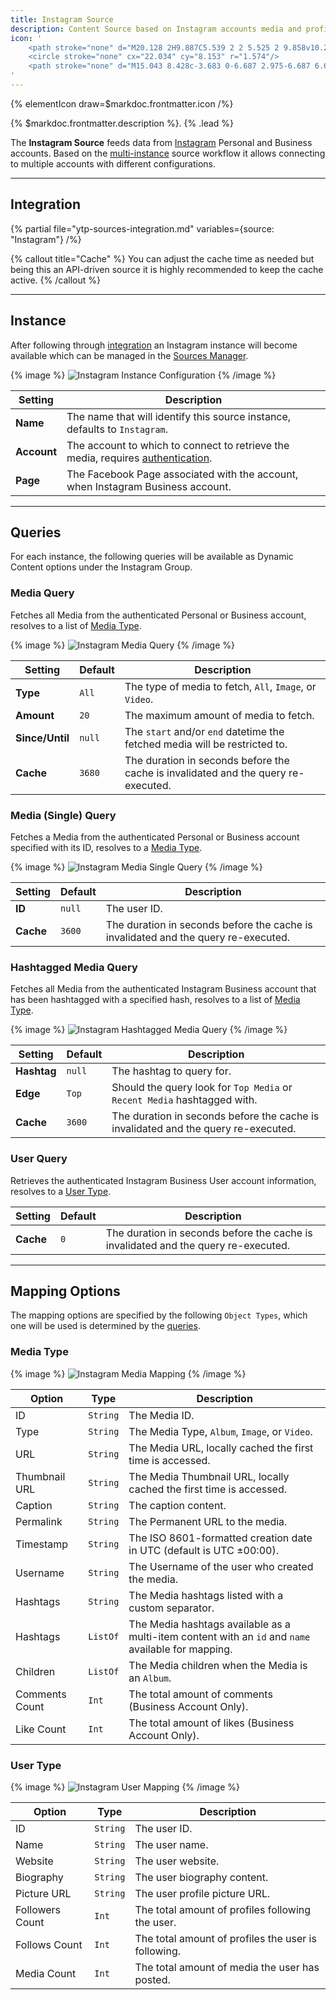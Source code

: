 ```yaml
---
title: Instagram Source
description: Content Source based on Instagram accounts media and profiles
icon: '
    <path stroke="none" d="M20.128 2H9.887C5.539 2 2 5.525 2 9.858v10.284C2 24.475 5.539 28 9.887 28h10.226C24.475 28 28 24.475 28 20.142V9.858C28.014 5.525 24.475 2 20.128 2zm5.705 18.778a5.061 5.061 0 01-5.055 5.055H9.222a5.061 5.061 0 01-5.055-5.055V9.222a5.061 5.061 0 015.055-5.055h11.556a5.061 5.061 0 015.055 5.055v11.556z"/>
    <circle stroke="none" cx="22.034" cy="8.153" r="1.574"/>
    <path stroke="none" d="M15.043 8.428c-3.683 0-6.687 2.975-6.687 6.644 0 3.684 2.99 6.659 6.687 6.659 3.698 0 6.688-2.977 6.688-6.659-.014-3.669-3.004-6.644-6.688-6.644zm.073 10.905a4.325 4.325 0 01-4.334-4.319 4.324 4.324 0 014.334-4.318 4.324 4.324 0 014.333 4.318 4.324 4.324 0 01-4.333 4.319z"/>
'
---
```


{% elementIcon draw=$markdoc.frontmatter.icon /%}

{% $markdoc.frontmatter.description %}. {% .lead %}

The **Instagram Source** feeds data from [Instagram](https://www.instagram.com/) Personal and Business accounts. Based on the [multi-instance](manager#multi-instance) source workflow it allows connecting to multiple accounts with different configurations.

---

## Integration

{% partial file="ytp-sources-integration.md" variables={source: "Instagram"} /%}

{% callout title="Cache" %}
You can adjust the cache time as needed but being this an API-driven source it is highly recommended to keep the cache active.
{% /callout %}

---

## Instance

After following through [integration](#integration) an Instagram instance will become available which can be managed in the [Sources Manager](manager).

{% image %}
![Instagram Instance Configuration](/assets/ytp/sources/ig-config.webp)
{% /image %}

| Setting | Description |
| ------- | ----------- |
| **Name** | The name that will identify this source instance, defaults to `Instagram`. |
| **Account** | The account to which to connect to retrieve the media, requires [authentication](manager#authentication). |
| **Page** | The Facebook Page associated with the account, when Instagram Business account. |

---

## Queries

For each instance, the following queries will be available as Dynamic Content options under the Instagram Group.

### Media Query

Fetches all Media from the authenticated Personal or Business account, resolves to a list of [Media Type](#media-type).

{% image %}
![Instagram Media Query](/assets/ytp/sources/ig-query-media.webp)
{% /image %}

| Setting | Default | Description |
| ------- | ------- | ----------- |
| **Type** | `All` | The type of media to fetch, `All`, `Image`, or `Video`. |
| **Amount** | `20` | The maximum amount of media to fetch. |
| **Since/Until** | `null` | The `start` and/or `end` datetime the fetched media will be restricted to. |
| **Cache** | `3680` | The duration in seconds before the cache is invalidated and the query re-executed. |

### Media (Single) Query

Fetches a Media from the authenticated Personal or Business account specified with its ID, resolves to a [Media Type](#media-type).

{% image %}
![Instagram Media Single Query](/assets/ytp/sources/ig-query-media-single.webp)
{% /image %}

| Setting | Default | Description |
| ------- | ------- | ----------- |
| **ID** | `null` | The user ID. |
| **Cache** | `3600` | The duration in seconds before the cache is invalidated and the query re-executed. |

### Hashtagged Media Query

Fetches all Media from the authenticated Instagram Business account that has been hashtagged with a specified hash, resolves to a list of [Media Type](#media-type).

{% image %}
![Instagram Hashtagged Media Query](/assets/ytp/sources/ig-query-hashtagged-media.webp)
{% /image %}

| Setting | Default | Description |
| ------- | ------- | ----------- |
| **Hashtag** | `null` | The hashtag to query for. |
| **Edge** |`Top` | Should the query look for `Top Media` or `Recent Media` hashtagged with. |
| **Cache** | `3600` | The duration in seconds before the cache is invalidated and the query re-executed. |

### User Query

Retrieves the authenticated Instagram Business User account information, resolves to a [User Type](#user-type).

| Setting | Default | Description |
| ------- | ------- | ----------- |
| **Cache** | `0` | The duration in seconds before the cache is invalidated and the query re-executed. |

---

## Mapping Options

The mapping options are specified by the following `Object Types`, which one will be used is determined by the [queries](#queries).

### Media Type

{% image %}
![Instagram Media Mapping](/assets/ytp/sources/ig-mapping-media.webp)
{% /image %}

| Option | Type | Description |
| -----| ---- | ----------- |
| ID | `String` | The Media ID. |
| Type | `String` | The Media Type, `Album`, `Image`, or `Video`. |
| URL | `String` | The Media URL, locally cached the first time is accessed. |
| Thumbnail URL | `String` | The Media Thumbnail URL, locally cached the first time is accessed. |
| Caption | `String` | The caption content. |
| Permalink | `String` | The Permanent URL to the media. |
| Timestamp | `String` | The ISO 8601-formatted creation date in UTC (default is UTC ±00:00). |
| Username | `String` | The Username of the user who created the media. |
| Hashtags | `String` | The Media hashtags listed with a custom separator. |
| Hashtags | `ListOf` | The Media hashtags available as a multi-item content with an `id` and `name` available for mapping. |
| Children | `ListOf` | The Media children when the Media is an `Album`. |
| Comments Count | `Int` | The total amount of comments (Business Account Only). |
| Like Count | `Int` | The total amount of likes (Business Account Only). |

### User Type

{% image %}
![Instagram User Mapping](/assets/ytp/sources/ig-mapping-user.webp)
{% /image %}

| Option | Type | Description |
| -----| ---- | ----------- |
| ID | `String` | The user ID. |
| Name | `String` | The user name. |
| Website | `String` | The user website. |
| Biography | `String` | The user biography content. |
| Picture URL | `String` | The user profile picture URL. |
| Followers Count | `Int` | The total amount of profiles following the user. |
| Follows Count | `Int` | The total amount of profiles the user is following. |
| Media Count | `Int` | The total amount of media the user has posted. |

